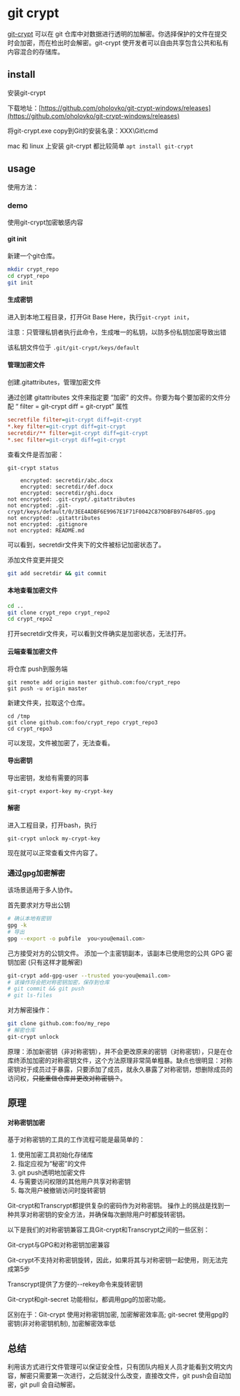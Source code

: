 # git crypt

[git-crypt](https://github.com/AGWA/git-crypt) 可以在 git 仓库中对数据进行透明的加解密。你选择保护的文件在提交时会加密，而在检出时会解密。git-crypt 使开发者可以自由共享包含公共和私有内容混合的存储库。

## install

安装git-crypt  

下载地址：[https://github.com/oholovko/git-crypt-windows/releases](https://github.com/oholovko/git-crypt-windows/releases)

将git-crypt.exe copy到Git的安装名录：XXX\Git\cmd

mac 和 linux 上安装 git-crypt 都比较简单 `apt install git-crypt`

## usage

使用方法：

### demo
使用git-crypt加密敏感内容
#### git init

新建一个git仓库。
``` bash
mkdir crypt_repo
cd crypt_repo
git init
```
#### 生成密钥

进入到本地工程目录，打开Git Base Here，执行`git-crypt init`，

注意：只管理私钥者执行此命令，生成唯一的私钥，以防多份私钥加密导致出错



该私钥文件位于 `.git/git-crypt/keys/default`
#### 管理加密文件

创建.gitattributes，管理加密文件

通过创建 gitattributes 文件来指定要 “加密” 的文件。你要为每个要加密的文件分配 “ filter = git-crypt diff = git-crypt” 属性
``` ini
secretfile filter=git-crypt diff=git-crypt
*.key filter=git-crypt diff=git-crypt
secretdir/** filter=git-crypt diff=git-crypt
*.sec filter=git-crypt diff=git-crypt
```

查看文件是否加密：

```
git-crypt status

    encrypted: secretdir/abc.docx
    encrypted: secretdir/def.docx
    encrypted: secretdir/ghi.docx
not encrypted: .git-crypt/.gitattributes
not encrypted: .git-crypt/keys/default/0/3EE4ADBF6E9967E1F71F0042C879DBFB9764BF05.gpg
not encrypted: .gitattributes
not encrypted: .gitignore
not encrypted: README.md
```

可以看到，secretdir文件夹下的文件被标记加密状态了。

添加文件变更并提交
``` bash
git add secretdir && git commit 
```
#### 本地查看加密文件

``` bash
cd .. 
git clone crypt_repo crypt_repo2
cd crypt_repo2
```
打开secretdir文件夹，可以看到文件确实是加密状态，无法打开。

#### 云端查看加密文件
将仓库 push到服务端
```
git remote add origin master github.com:foo/crypt_repo
git push -u origin master
```


新建文件夹，拉取这个仓库。
```
cd /tmp
git clone github.com:foo/crypt_repo crypt_repo3
cd crypt_repo3
```
可以发现，文件被加密了，无法查看。

#### 导出密钥
导出密钥，发给有需要的同事
```
git-crypt export-key my-crypt-key
```

#### 解密

进入工程目录，打开bash，执行 
```
git-crypt unlock my-crypt-key
```

现在就可以正常查看文件内容了。


### 通过gpg加密解密
该场景适用于多人协作。

首先要求对方导出公钥
``` bash
# 确认本地有密钥
gpg -k
# 导出
gpg --export -o pubfile  you<you@email.com>
```

己方接受对方的公钥文件。
添加一个主密钥副本，该副本已使用您的公共 GPG 密钥加密 (只有这样才能解密)
``` bash
git-crypt add-gpg-user --trusted you<you@email.com>
# 该操作将会把对称密钥加密，保存到仓库
# git commit && git push
# git ls-files
```

对方解密操作：
``` bash
git clone github.com:foo/my_repo
# 解密仓库
git-crypt unlock
```

原理：添加新密钥（非对称密钥），并不会更改原来的密钥（对称密钥），只是在仓库终添加加密的对称密钥文件，这个方法原理非常简单粗暴。缺点也很明显：对称密钥对于成员过于暴露，只要添加了成员，就永久暴露了对称密钥，想删除成员的访问权，~~只能重做仓库并更改对称密钥？~~。

## 原理
#### 对称密钥加密
基于对称密钥的工具的工作流程可能是最简单的：
 
1. 使用加密工具初始化存储库
2. 指定应视为“秘密”的文件
3. git push透明地加密文件
4. 与需要访问权限的其他用户共享对称密钥
5. 每次用户被撤销访问时旋转密钥


Git-crypt和Transcrypt都提供复杂的密码作为对称密钥。 操作上的挑战是找到一种共享对称密钥的安全方法，并确保每次删除用户时都旋转密钥。

以下是我们的对称密钥兼容工具Git-crypt和Transcrypt之间的一些区别：

Git-crypt与GPG和对称密钥加密兼容

Git-crypt不支持对称密钥旋转，因此，如果将其与对称密钥一起使用，则无法完成第5步

Transcrypt提供了方便的--rekey命令来旋转密钥

Git-crypt和git-secret 功能相似，都调用gpg的加密功能。

区别在于：Git-crypt 使用对称密钥加密, 加密解密效率高; git-secret 使用gpg的密钥(非对称密钥机制), 加密解密效率低

## 总结

利用该方式进行文件管理可以保证安全性，只有团队内相关人员才能看到文明文内容，解密只需要第一次进行，之后就没什么改变，直接改文件，git push会自动加密，git pull 会自动解密。